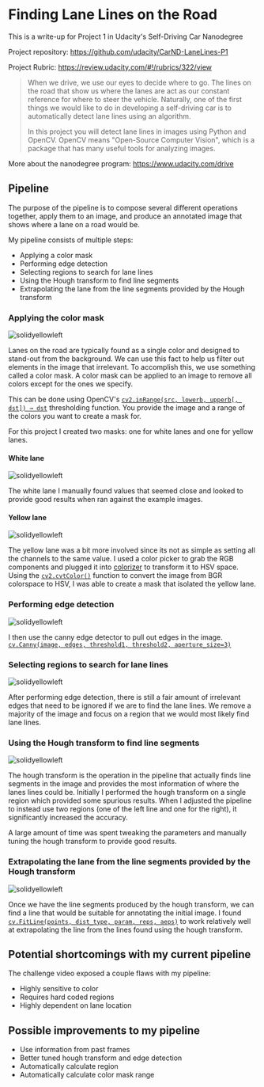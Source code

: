 # Finding Lane Lines on the Road

This is a write-up for Project 1 in Udacity's Self-Driving Car Nanodegree

Project repository: https://github.com/udacity/CarND-LaneLines-P1

Project Rubric: https://review.udacity.com/#!/rubrics/322/view

> When we drive, we use our eyes to decide where to go. The lines on the road that show us where the lanes are act as our constant reference for where to steer the vehicle. Naturally, one of the first things we would like to do in developing a self-driving car is to automatically detect lane lines using an algorithm.
> 
> In this project you will detect lane lines in images using Python and OpenCV. OpenCV means "Open-Source Computer Vision", which is a package that has many useful tools for analyzing images.

More about the nanodegree program: https://www.udacity.com/drive

## Pipeline

The purpose of the pipeline is to compose several different operations together, apply them to an image, and produce an annotated image that shows where a lane on a road would be.

My pipeline consists of multiple steps:

* Applying a color mask
* Performing edge detection
* Selecting regions to search for lane lines
* Using the Hough transform to find line segments
* Extrapolating the lane from the line segments provided by the Hough transform

### Applying the color mask

![solidyellowleft](https://cloud.githubusercontent.com/assets/712014/23243849/67b42b14-f936-11e6-93f4-46dddc3412ab.jpg)

Lanes on the road are typically found as a single color and designed to stand-out from the background. We can use this fact to help us filter out elements in the image that irrelevant. To accomplish this, we use something called a color mask. A color mask can be applied to an image to remove all colors except for the ones we specify.

This can be done using OpenCV's [`cv2.inRange(src, lowerb, upperb[, dst]) → dst`](http://docs.opencv.org/3.0-beta/modules/core/doc/operations_on_arrays.html?highlight=inrange#cv2.inRange) thresholding function. You provide the image and a range of the colors you want to create a mask for.

For this project I created two masks: one for white lanes and one for yellow lanes. 

#### White lane

![solidyellowleft](https://cloud.githubusercontent.com/assets/712014/23243766/ef9437a0-f935-11e6-9452-5df981160549.jpg)

The white lane I manually found values that seemed close and looked to provide good results when ran against the example images. 

#### Yellow lane

![solidyellowleft](https://cloud.githubusercontent.com/assets/712014/23243816/287e77e2-f936-11e6-8ab2-ee5d5ffd38a0.jpg)

The yellow lane was a bit more involved since its not as simple as setting all the channels to the same value. I used a color picker to grab the RGB components and plugged it into [colorizer](http://colorizer.org/) to transform it to HSV space. Using the [`cv2.cvtColor()`](http://docs.opencv.org/3.0.0/d7/d1b/group__imgproc__misc.html#ga397ae87e1288a81d2363b61574eb8cab) function to convert the image from BGR colorspace to HSV, I was able to create a mask that isolated the yellow lane.

### Performing edge detection

![solidyellowleft](https://cloud.githubusercontent.com/assets/712014/23243941/fac4459c-f936-11e6-8104-09bbf28d1661.jpg)

I then use the canny edge detector to pull out edges in the image. [`cv.Canny(image, edges, threshold1, threshold2, aperture_size=3)`](http://docs.opencv.org/2.4/modules/imgproc/doc/feature_detection.html?highlight=canny#canny)

### Selecting regions to search for lane lines

![solidyellowleft](https://cloud.githubusercontent.com/assets/712014/23244093/e0ba98f8-f937-11e6-82a5-740f1f2ada56.jpg)

After performing edge detection, there is still a fair amount of irrelevant edges that need to be ignored if we are to find the lane lines. We remove a majority of the image and focus on a region that we would most likely find lane lines.

### Using the Hough transform to find line segments

![solidyellowleft](https://cloud.githubusercontent.com/assets/712014/23244234/a3610edc-f938-11e6-8e4d-bae9c679462b.jpg)

The hough transform is the operation in the pipeline that actually finds line segments in the image and provides the most information of where the lanes lines could be. Initially I performed the hough transform on a single region which provided some spurious results. When I adjusted the pipeline to instead use two regions (one of the left line and one for the right), it significantly increased the accuracy.

A large amount of time was spent tweaking the parameters and manually tuning the hough transform to provide good results.

### Extrapolating the lane from the line segments provided by the Hough transform

![solidyellowleft](https://cloud.githubusercontent.com/assets/712014/23244276/fdfc2250-f938-11e6-8d5b-2341ba9e6dfb.jpg)

Once we have the line segments produced by the hough transform, we can find a line that would be suitable for annotating the initial image. I found [`cv.FitLine(points, dist_type, param, reps, aeps)`](http://docs.opencv.org/2.4/modules/imgproc/doc/structural_analysis_and_shape_descriptors.html#fitline) to work relatively well at extrapolating the line from the lines found using the hough transform.

## Potential shortcomings with my current pipeline

The challenge video exposed a couple flaws with my pipeline:

* Highly sensitive to color
* Requires hard coded regions
* Highly dependent on lane location

## Possible improvements to my pipeline

* Use information from past frames
* Better tuned hough transform and edge detection
* Automatically calculate region
* Automatically calculate color mask range
